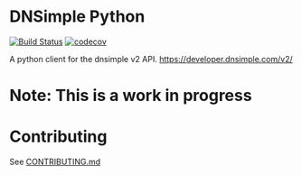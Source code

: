 DNSimple Python
====

[![Build Status](https://travis-ci.org/indradhanush/dnsimple2-python.svg?branch=master)](https://travis-ci.org/indradhanush/dnsimple2-python) [![codecov](https://codecov.io/gh/indradhanush/dnsimple2-python/branch/master/graph/badge.svg)](https://codecov.io/gh/indradhanush/dnsimple2-python)

A python client for the dnsimple v2 API.
https://developer.dnsimple.com/v2/

# Note: This is a work in progress

# Contributing

See [CONTRIBUTING.md](CONTRIBUTING.md)
